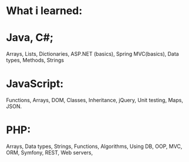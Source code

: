 What i learned:
=========

# Java, C#;
Arrays, Lists, Dictionaries,  ASP.NET (basics), Spring MVC(basics), Data types, Methods,  Strings
# JavaScript:
Functions, Arrays, DOM, Classes,  Inheritance, jQuery, Unit testing, Maps, JSON.
# PHP:
Arrays, Data types, Strings, Functions, Algorithms, Using DB, OOP, MVC, ORM, Symfony, REST,  Web servers, 
